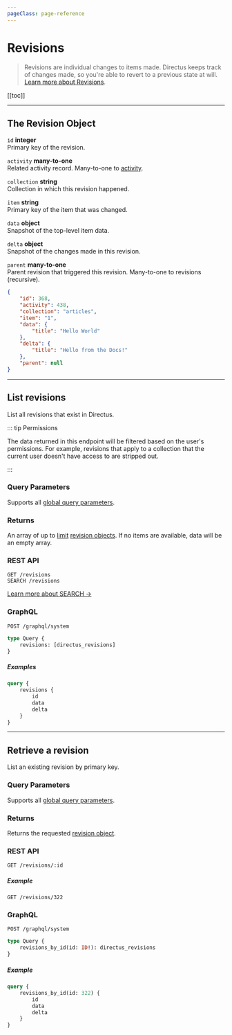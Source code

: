 ```yaml
---
pageClass: page-reference
---
```


# Revisions

<div class="two-up">
<div class="left">

> Revisions are individual changes to items made. Directus keeps track of changes made, so you're able to revert to a
> previous state at will. [Learn more about Revisions](/concepts/revisions/).

</div>
<div class="right">

[[toc]]

</div>
</div>

---

## The Revision Object

<div class="two-up">
<div class="left">
<div class="definitions">

`id` **integer**\
Primary key of the revision.

`activity` **many-to-one**\
Related activity record. Many-to-one to [activity](/reference/api/system/activity/).

`collection` **string**\
Collection in which this revision happened.

`item` **string**\
Primary key of the item that was changed.

`data` **object**\
Snapshot of the top-level item data.

`delta` **object**\
Snapshot of the changes made in this revision.

`parent` **many-to-one**\
Parent revision that triggered this revision. Many-to-one to revisions (recursive).

</div>
</div>
<div class="right">

```json
{
	"id": 368,
	"activity": 438,
	"collection": "articles",
	"item": "1",
	"data": {
		"title": "Hello World"
	},
	"delta": {
		"title": "Hello from the Docs!"
	},
	"parent": null
}
```

</div>
</div>

---

## List revisions

List all revisions that exist in Directus.

<div class="two-up">
<div class="left">

::: tip Permissions

The data returned in this endpoint will be filtered based on the user's permissions. For example, revisions that apply
to a collection that the current user doesn't have access to are stripped out.

:::

### Query Parameters

Supports all [global query parameters](/reference/api/query).

### Returns

An array of up to [limit](/reference/api/query/#limit) [revision objects](#the-revision-object). If no items are
available, data will be an empty array.

</div>
<div class="right">

### REST API

```
GET /revisions
SEARCH /revisions
```

[Learn more about SEARCH ->](/reference/api/introduction/#search-http-method)

### GraphQL

```
POST /graphql/system
```

```graphql
type Query {
	revisions: [directus_revisions]
}
```

##### Examples

```graphql
query {
	revisions {
		id
		data
		delta
	}
}
```

</div>
</div>

---

## Retrieve a revision

List an existing revision by primary key.

<div class="two-up">
<div class="left">

### Query Parameters

Supports all [global query parameters](/reference/api/query).

### Returns

Returns the requested [revision object](#the-revision-object).

</div>
<div class="right">

### REST API

```
GET /revisions/:id
```

##### Example

```
GET /revisions/322
```

### GraphQL

```
POST /graphql/system
```

```graphql
type Query {
	revisions_by_id(id: ID!): directus_revisions
}
```

##### Example

```graphql
query {
	revisions_by_id(id: 322) {
		id
		data
		delta
	}
}
```

</div>
</div>
